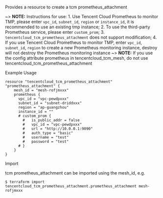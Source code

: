 Provides a resource to create a tcm prometheus_attachment

~> **NOTE:** Instructions for use: 1. Use Tencent Cloud Prometheus to monitor TMP, please enter `vpc_id`, `subnet_id`, `region` or `instance_id`, it is recommended to use an existing tmp instance; 2. To use the third-party Prometheus service, please enter `custom_prom`; 3. `tencentcloud_tcm_prometheus_attachment` does not support modification; 4. If you use Tencent Cloud Prometheus to monitor TMP, enter `vpc_id`, `subnet_id`, `region` to create a new Prometheus monitoring instance, destroy will not destroy the Prometheus monitoring instance
~> **NOTE:** If you use the config attribute prometheus in tencentcloud_tcm_mesh, do not use tencentcloud_tcm_prometheus_attachment

Example Usage

```hcl
resource "tencentcloud_tcm_prometheus_attachment" "prometheus_attachment" {
	mesh_id = "mesh-rofjmxxx"
	prometheus {
	  vpc_id = "vpc-pewdpxxx"
	  subnet_id = "subnet-driddxxx"
	  region = "ap-guangzhou"
	  instance_id = ""
	  # custom_prom {
		#   is_public_addr = false
		#   vpc_id = "vpc-pewdpxxx"
		#   url = "http://10.0.0.1:9090"
		#   auth_type = "basic"
		#   username = "test"
		#   password = "test"
	  # }
	}
}

```
Import

tcm prometheus_attachment can be imported using the mesh_id, e.g.
```
$ terraform import tencentcloud_tcm_prometheus_attachment.prometheus_attachment mesh-rofjmxxx
```